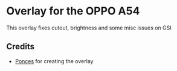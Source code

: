 # Overlay for the OPPO A54
This overlay fixes cutout, brightness and some misc issues on GSI
## Credits
* [Ponces](https://github.com/ponces) for creating the overlay 
 

